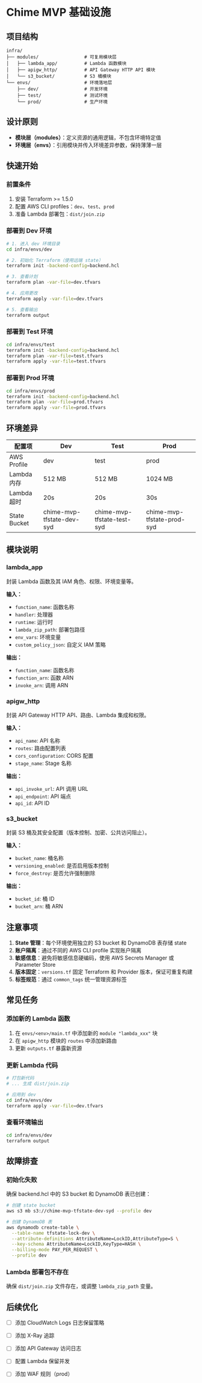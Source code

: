 # Chime MVP 基础设施

## 项目结构

```
infra/
├── modules/                 # 可复用模块层
│   ├── lambda_app/          # Lambda 函数模块
│   ├── apigw_http/          # API Gateway HTTP API 模块
│   └── s3_bucket/           # S3 桶模块
└── envs/                    # 环境落地层
    ├── dev/                 # 开发环境
    ├── test/                # 测试环境
    └── prod/                # 生产环境
```

## 设计原则

- **模块层（modules）**：定义资源的通用逻辑，不包含环境特定值
- **环境层（envs）**：引用模块并传入环境差异参数，保持薄薄一层

## 快速开始

### 前置条件

1. 安装 Terraform >= 1.5.0
2. 配置 AWS CLI profiles：`dev`、`test`、`prod`
3. 准备 Lambda 部署包：`dist/join.zip`

### 部署到 Dev 环境

```bash
# 1. 进入 dev 环境目录
cd infra/envs/dev

# 2. 初始化 Terraform（使用远端 state）
terraform init -backend-config=backend.hcl

# 3. 查看计划
terraform plan -var-file=dev.tfvars

# 4. 应用更改
terraform apply -var-file=dev.tfvars

# 5. 查看输出
terraform output
```

### 部署到 Test 环境

```bash
cd infra/envs/test
terraform init -backend-config=backend.hcl
terraform plan -var-file=test.tfvars
terraform apply -var-file=test.tfvars
```

### 部署到 Prod 环境

```bash
cd infra/envs/prod
terraform init -backend-config=backend.hcl
terraform plan -var-file=prod.tfvars
terraform apply -var-file=prod.tfvars
```

## 环境差异

| 配置项 | Dev | Test | Prod |
|--------|-----|------|------|
| AWS Profile | dev | test | prod |
| Lambda 内存 | 512 MB | 512 MB | 1024 MB |
| Lambda 超时 | 20s | 20s | 30s |
| State Bucket | chime-mvp-tfstate-dev-syd | chime-mvp-tfstate-test-syd | chime-mvp-tfstate-prod-syd |

## 模块说明

### lambda_app

封装 Lambda 函数及其 IAM 角色、权限、环境变量等。

**输入：**
- `function_name`: 函数名称
- `handler`: 处理器
- `runtime`: 运行时
- `lambda_zip_path`: 部署包路径
- `env_vars`: 环境变量
- `custom_policy_json`: 自定义 IAM 策略

**输出：**
- `function_name`: 函数名称
- `function_arn`: 函数 ARN
- `invoke_arn`: 调用 ARN

### apigw_http

封装 API Gateway HTTP API、路由、Lambda 集成和权限。

**输入：**
- `api_name`: API 名称
- `routes`: 路由配置列表
- `cors_configuration`: CORS 配置
- `stage_name`: Stage 名称

**输出：**
- `api_invoke_url`: API 调用 URL
- `api_endpoint`: API 端点
- `api_id`: API ID

### s3_bucket

封装 S3 桶及其安全配置（版本控制、加密、公共访问阻止）。

**输入：**
- `bucket_name`: 桶名称
- `versioning_enabled`: 是否启用版本控制
- `force_destroy`: 是否允许强制删除

**输出：**
- `bucket_id`: 桶 ID
- `bucket_arn`: 桶 ARN

## 注意事项

1. **State 管理**：每个环境使用独立的 S3 bucket 和 DynamoDB 表存储 state
2. **账户隔离**：通过不同的 AWS CLI profile 实现账户隔离
3. **敏感信息**：避免将敏感信息硬编码，使用 AWS Secrets Manager 或 Parameter Store
4. **版本固定**：`versions.tf` 固定 Terraform 和 Provider 版本，保证可重复构建
5. **标签规范**：通过 `common_tags` 统一管理资源标签

## 常见任务

### 添加新的 Lambda 函数

1. 在 `envs/<env>/main.tf` 中添加新的 `module "lambda_xxx"` 块
2. 在 `apigw_http` 模块的 `routes` 中添加新路由
3. 更新 `outputs.tf` 暴露新资源

### 更新 Lambda 代码

```bash
# 打包新代码
# ... 生成 dist/join.zip

# 应用到 dev
cd infra/envs/dev
terraform apply -var-file=dev.tfvars
```

### 查看环境输出

```bash
cd infra/envs/dev
terraform output
```

## 故障排查

### 初始化失败

确保 backend.hcl 中的 S3 bucket 和 DynamoDB 表已创建：

```bash
# 创建 state bucket
aws s3 mb s3://chime-mvp-tfstate-dev-syd --profile dev

# 创建 DynamoDB 表
aws dynamodb create-table \
  --table-name tfstate-lock-dev \
  --attribute-definitions AttributeName=LockID,AttributeType=S \
  --key-schema AttributeName=LockID,KeyType=HASH \
  --billing-mode PAY_PER_REQUEST \
  --profile dev
```

### Lambda 部署包不存在

确保 `dist/join.zip` 文件存在，或调整 `lambda_zip_path` 变量。

## 后续优化

- [ ] 添加 CloudWatch Logs 日志保留策略
- [ ] 添加 X-Ray 追踪
- [ ] 添加 API Gateway 访问日志
- [ ] 配置 Lambda 保留并发
- [ ] 添加 WAF 规则（prod）

